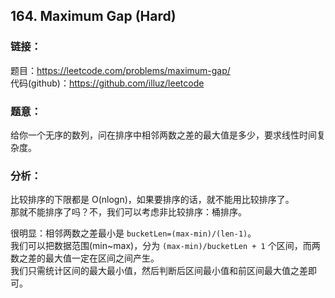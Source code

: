 ## 164. Maximum Gap (Hard)

### **链接**：
题目：https://leetcode.com/problems/maximum-gap/  
代码(github)：https://github.com/illuz/leetcode

### **题意**：
给你一个无序的数列，问在排序中相邻两数之差的最大值是多少，要求线性时间复杂度。

### **分析**：

比较排序的下限都是 O(nlogn)，如果要排序的话，就不能用比较排序了。  
那就不能排序了吗？不，我们可以考虑非比较排序：桶排序。  

很明显：相邻两数之差最小是 `bucketLen=(max-min)/(len-1)`。  
我们可以把数据范围(min~max)，分为 `(max-min)/bucketLen + 1` 个区间，而两数之差的最大值一定在区间之间产生。  
我们只需统计区间的最大最小值，然后判断后区间最小值和前区间最大值之差即可。

